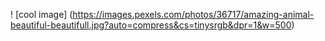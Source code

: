 ! [cool image] (https://images.pexels.com/photos/36717/amazing-animal-beautiful-beautifull.jpg?auto=compress&cs=tinysrgb&dpr=1&w=500)
